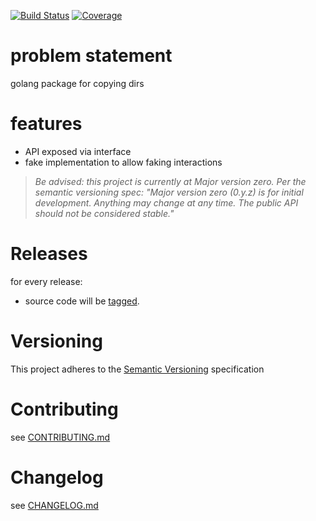 [![Build Status](https://travis-ci.org/golang-utils/dircopier.svg?branch=master)](https://travis-ci.org/golang-utils/dircopier)
[![Coverage](https://codecov.io/gh/golang-utils/dircopier/branch/master/graph/badge.svg)](https://codecov.io/gh/golang-utils/dircopier)

# problem statement

golang package for copying dirs

# features

- API exposed via interface
- fake implementation to allow faking interactions

> *Be advised: this project is currently at Major version zero. Per the
> semantic versioning spec: "Major version zero (0.y.z) is for initial
> development. Anything may change at any time. The public API should
> not be considered stable."*

# Releases

for every release:

- source code will be [tagged](https://github.com/golang-utils/dircopier/tags).

# Versioning

This project adheres to the [Semantic Versioning](http://semver.org/)
specification

# Contributing

see [CONTRIBUTING.md](CONTRIBUTING.md)

# Changelog

see [CHANGELOG.md](CHANGELOG.md)
